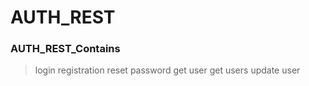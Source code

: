 # AUTH_REST

### AUTH_REST_Contains

> login
> registration
> reset password
> get user
> get users
> update user


